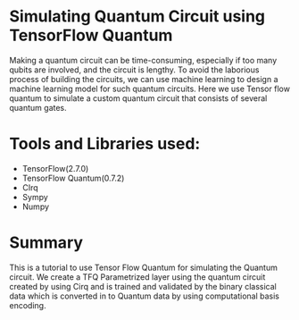 # Simulating Quantum Circuit using TensorFlow Quantum
Making a quantum circuit can be time-consuming, especially if too many qubits are involved, and the circuit is lengthy. To avoid the laborious process of building the circuits, we can use machine learning to design a machine learning model for such quantum circuits. Here we use Tensor flow quantum to simulate a custom quantum circuit that consists of several quantum gates.

# Tools and Libraries used:
- TensorFlow(2.7.0)
- TensorFlow Quantum(0.7.2)
- CIrq
- Sympy
- Numpy

# Summary
This is a tutorial to use Tensor Flow Quantum for simulating the Quantum circuit.
We create a TFQ Parametrized layer using the quantum circuit created by using Cirq and is trained and validated by the binary classical data which is converted in to Quantum data by using computational basis encoding.
